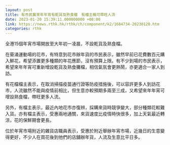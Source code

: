 ```yaml
---
layout: post
title: 有市民冀來年年宵有乾貨及熟食檔　有檔主稱可帶旺人流
date: 2023-01-20 15:39:11.000000000 +08:00
link: https://news.rthk.hk/rthk/ch/component/k2/1684734-20230120.htm
categories: rthk
---
```


全港15個年宵市場開放至大年初一凌晨，不設乾貨及熟食檔。

在葵涌運動場的花市，有特意到花市辦年貨的市民表示，雖然早前已花費數百元購入鮮花，希望添置更多種類的年花應節，沒有預算上限。有不少到場的市民表示，希望來年年宵可重新增設乾貨及熟食攤檔，相信氣氛會更熱鬧，亦更適合一家人到訪。

有花檔檔主表示，在取消掃描疫苗通行證等防疫措施後，可以容許更多人到訪花市，人流雖然不能與疫情前相比，但生意亦較預期多兩至三成，又希望來年年宵可增設熟食檔，帶旺更多人流。

另外，有檔主表示，最近內地花市亦復辨，採購來貨時競爭變大，部分種類花較難入貨。亦有檔主表示，受惠兩地通關，來貨速度比疫情時快很多，加上天氣最近轉涼，花的保鮮期會更長。

位於年宵市場附近的雜貨店職員表示，受惠於附近舉辦年宵市場，近幾日的生意變得更好，不少人在買花後到他們的店舖辦年貨，人流及生意比平日多。
